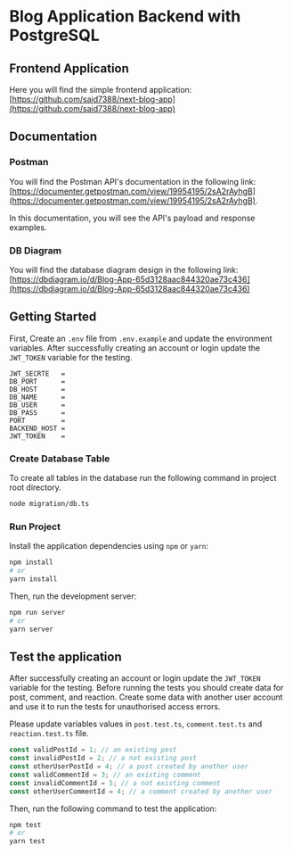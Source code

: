 # Blog Application Backend with PostgreSQL

## Frontend Application

Here you will find the simple frontend application: [https://github.com/said7388/next-blog-app](https://github.com/said7388/next-blog-app)

## Documentation

### Postman

You will find the Postman API's documentation in the following link:
[https://documenter.getpostman.com/view/19954195/2sA2rAyhgB](https://documenter.getpostman.com/view/19954195/2sA2rAyhgB).

In this documentation, you will see the API's payload and response examples.

### DB Diagram

You will find the database diagram design in the following link:
[https://dbdiagram.io/d/Blog-App-65d3128aac844320ae73c436](https://dbdiagram.io/d/Blog-App-65d3128aac844320ae73c436)

## Getting Started

First, Create an `.env` file from `.env.example` and update the environment variables. After successfully creating an account or login update the `JWT_TOKEN` variable for the testing.

```
JWT_SECRTE   =
DB_PORT      =
DB_HOST      =
DB_NAME      =
DB_USER      =
DB_PASS      =
PORT         =
BACKEND_HOST =
JWT_TOKEN    =
```

### Create Database Table

To create all tables in the database run the following command in project root directory.

```bash
node migration/db.ts
```

### Run Project

Install the application dependencies using `npm` or `yarn`:

```bash
npm install
# or
yarn install
```

Then, run the development server:

```bash
npm run server
# or
yarn server
```

## Test the application

After successfully creating an account or login update the `JWT_TOKEN` variable for the testing. Before running the tests you should create data for post, comment, and reaction. Create some data with another user account and use it to run the tests for unauthorised access errors.

Please update variables values in `post.test.ts`, `comment.test.ts` and `reaction.test.ts` file.

```ts
const validPostId = 1; // an existing post
const invalidPostId = 2; // a not existing post
const otherUserPostId = 4; // a post created by another user
const validCommentId = 3; // an existing comment
const invalidCommentId = 5; // a not existing comment
const otherUserCommentId = 4; // a comment created by another user
```

Then, run the following command to test the application:

```bash
npm test
# or
yarn test
```
